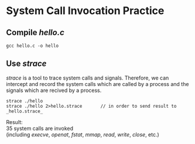 # System Call Invocation Practice

## Compile _hello.c_
~~~
gcc hello.c -o hello
~~~

## Use _strace_
_strace_ is a tool to trace system calls and signals. Therefore, we can intercept and record the system calls which are called by a process and the signals which are recived by a process.
~~~
strace ./hello
strace ./hello 2>hello.strace		// in order to send result to _hello.strace_
~~~
Result:  
35 system calls are invoked  
(including _execve_, _openat_, _fstat_, _mmap_, _read_, _write_, _close_, etc.)
